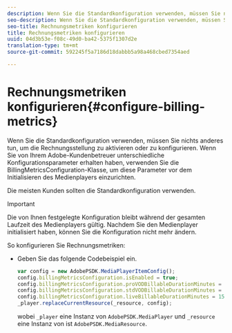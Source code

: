 ```yaml
---
description: Wenn Sie die Standardkonfiguration verwenden, müssen Sie nichts anderes tun, um die Rechnungsstellung zu aktivieren oder zu konfigurieren. Wenn Sie von Ihrem Adobe-Kundenbetreuer unterschiedliche Konfigurationsparameter erhalten haben, verwenden Sie die BillingMetricsConfiguration-Klasse, um diese Parameter vor dem Initialisieren des Medienplayers einzurichten.
seo-description: Wenn Sie die Standardkonfiguration verwenden, müssen Sie nichts anderes tun, um die Rechnungsstellung zu aktivieren oder zu konfigurieren. Wenn Sie von Ihrem Adobe-Kundenbetreuer unterschiedliche Konfigurationsparameter erhalten haben, verwenden Sie die BillingMetricsConfiguration-Klasse, um diese Parameter vor dem Initialisieren des Medienplayers einzurichten.
seo-title: Rechnungsmetriken konfigurieren
title: Rechnungsmetriken konfigurieren
uuid: 04d3b53e-f08c-49d0-ba42-5375f1307d2e
translation-type: tm+mt
source-git-commit: 592245f5a7186d18dabbb5a98a468cbed7354aed

---
```



# Rechnungsmetriken konfigurieren{#configure-billing-metrics}

Wenn Sie die Standardkonfiguration verwenden, müssen Sie nichts anderes tun, um die Rechnungsstellung zu aktivieren oder zu konfigurieren. Wenn Sie von Ihrem Adobe-Kundenbetreuer unterschiedliche Konfigurationsparameter erhalten haben, verwenden Sie die BillingMetricsConfiguration-Klasse, um diese Parameter vor dem Initialisieren des Medienplayers einzurichten.

Die meisten Kunden sollten die Standardkonfiguration verwenden.

>[!IMPORTANT]
>
>Die von Ihnen festgelegte Konfiguration bleibt während der gesamten Laufzeit des Medienplayers gültig. Nachdem Sie den Medienplayer initialisiert haben, können Sie die Konfiguration nicht mehr ändern.

So konfigurieren Sie Rechnungsmetriken:

* Geben Sie das folgende Codebeispiel ein.

   ```js
   var config = new AdobePSDK.MediaPlayerItemConfig(); 
   config.billingMetricsConfiguration.isEnabled = true; 
   config.billingMetricsConfiguration.proVODBillableDurationMinutes = 60; 
   config.billingMetricsConfiguration.stdVODBillableDurationMinutes = 30; 
   config.billingMetricsConfiguration.liveBillableDurationMinutes = 15; 
   _player.replaceCurrentResource(_resource, config);
   ```

   wobei `_player` eine Instanz von `AdobePSDK.MediaPlayer` und `_resource` eine Instanz von ist `AdobePSDK.MediaResource`.


